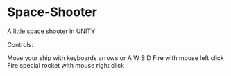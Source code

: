 # Space-Shooter
A little space shooter in UNITY

Controls:

Move your ship with keyboards arrows or A W S D
Fire with mouse left click
Fire special rocket with mouse right click
